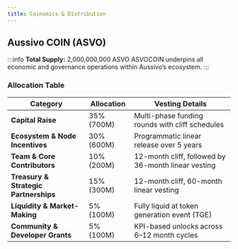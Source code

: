 ```yaml
---
title: Coinomics & Distribution
---
```


## Aussivo COIN (ASVO)

:::info **Total Supply:** 2,000,000,000 ASVO
ASVOCOIN underpins all economic and governance operations within Aussivo’s ecosystem.
:::

### Allocation Table

| **Category**                      | **Allocation** | **Vesting Details**                                      |
|----------------------------------|----------------|----------------------------------------------------------|
| **Capital Raise**                | 35% (700M)     | Multi-phase funding rounds with cliff schedules          |
| **Ecosystem & Node Incentives**  | 30% (600M)     | Programmatic linear release over 5 years                 |
| **Team & Core Contributors**     | 10% (200M)     | 12-month cliff, followed by 36-month linear vesting      |
| **Treasury & Strategic Partnerships** | 15% (300M) | 12-month cliff, 60-month linear vesting                  |
| **Liquidity & Market-Making**    | 5% (100M)      | Fully liquid at token generation event (TGE)             |
| **Community & Developer Grants** | 5% (100M)      | KPI-based unlocks across 6–12 month cycles               |
